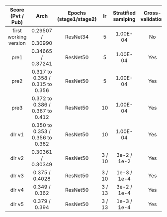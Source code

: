 

|  Score (Pvt / Pub)	| Arch	| Epochs (stage1/stage2)	| lr 	| Stratified samlping	| Cross-validation	| Augmentation	| dlr	| Freeze/Unfreeze	| TTA	| External data	| Comment|
| :---: | :---: | :---: | :---: | :---: | :---: | :---: | :---: | :---: | :---: | :---: | :---: |
| first working version	| 0.29507 / 0.30990 |	ResNet34 | 5	| 1.00E-04	| No	| No	| No	| No	| No	| No	| No	|
| pre1	| 0.34665 / 0.37241	| ResNet50	| 5	| 1.00E-04	| Yes	| No	| No	| No	| No	| No	| No	| Ran only fold 0 from 5-folds|
| pre2	| 0.317 to 0.358 / 0.315 to 0.356	| ResNet50	| 5	| 1.00E-04	| Yes	| Yes	| No	| No	| No	| No	| No	| Ran all 5-folds|
| pre3	| 0.372 to 0.386 / 0.367 to 0.412	| ResNet50	| 10	| 1.00E-04	| Yes	| Yes	| Yes	| No	| No	| No	| No	| Ran all 5-folds|
| dlr v1	| 0.350 to 0.353 / 0.356 to 0.362	| ResNet50	| 10	| 1.00E-04	| Yes	| Yes	| Yes	| Yes	| Yes	| No	| No	| Ran only 2-folds|
| dlr v2	| 0.30361 / 0.30349	| ResNet50	| 3 / 10	| 3e-2 / 1e-2	| Yes	| Yes	| Yes	| Yes	| Yes	| No	| No	| Ran only 1-folds|
| dlr v3	| 0.375 / 0.4028	| ResNet50	| 3 / 10	| 1e-3 / 1e-4	| Yes	| Yes	| Yes	| Yes	| Yes	| No	| No	| Ran only 4-folds|
| dlr v4	| 0.349 / 0.362	| ResNet50	| 3 / 13	| 3e-2 / 1e-4	| Yes	| Yes	| Yes	| Yes	| Yes	| No	| No	| Ran only 2-folds|
| dlr v5	| 0.379 / 0.394	| ResNet50	| 3 / 13	| 1e-3 / 1e-4	| Yes	| Yes	| Yes	| Yes	| Yes	| No	| No	| Ran only 4-folds|
